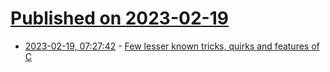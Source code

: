 # [Published on 2023-02-19](index.md)

* [2023-02-19, 07:27:42](https://lobste.rs/s/if8osu/few_lesser_known_tricks_quirks_features_c) - [Few lesser known tricks, quirks and features of C](https://blog.joren.ga/less-known-c)
